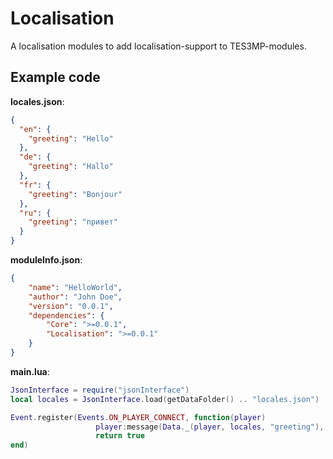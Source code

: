 # Localisation

A localisation modules to add localisation-support to TES3MP-modules.

## Example code

**locales.json**:
```JSON
{
  "en": {
    "greeting": "Hello"
  },
  "de": {
    "greeting": "Hallo"
  },
  "fr": {
    "greeting": "Bonjour"
  },
  "ru": {
    "greeting": "привет"
  }
}
```
**moduleInfo.json**:
```JSON
{
    "name": "HelloWorld",
    "author": "John Doe",
    "version": "0.0.1",
    "dependencies": {
        "Core": ">=0.0.1",
        "Localisation": ">=0.0.1"
    }
}
```
**main.lua**:
```Lua
JsonInterface = require("jsonInterface")
local locales = JsonInterface.load(getDataFolder() .. "locales.json")

Event.register(Events.ON_PLAYER_CONNECT, function(player)
                   player:message(Data._(player, locales, "greeting"), false)
                   return true
end)
```
